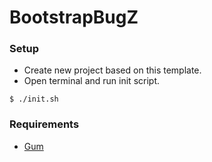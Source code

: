 # BootstrapBugZ

### Setup
- Create new project based on this template.
- Open terminal and run init script.
``` 
$ ./init.sh
```

### Requirements
- [Gum](https://github.com/charmbracelet/gum)
